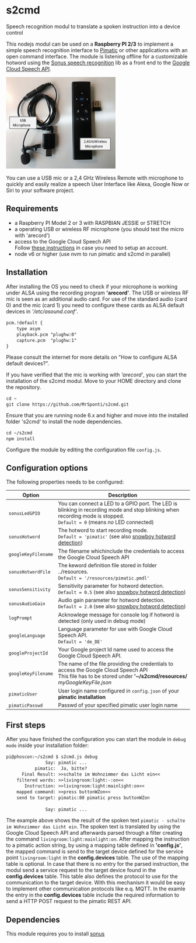 # s2cmd
Speech recognition modul to translate a spoken instruction into a device control

This nodejs modul can be used on a **Raspberry PI 2/3**  to implement a simple speech recognition interface to [Pimatic](https://pimatic.org) or other applications with an open command interface. The module is listening offline for a customizable hotword using the [Sonus speech recognition](https://github.com/evancohen/sonus) lib as a front end to the [Google Cloud Speech API](https://cloud.google.com/speech-to-text).

<img src="https://github.com/MrSponti/s2cmd/blob/master/Microphone.png" width="300" height="250">

You can use a USB mic or a 2,4 GHz Wireless Remote with microphone to quickly and easily realize a speech User Interface like Alexa, Google Now or Siri to your software project.

## Requirements
- a Raspberry PI Model 2 or 3 with RASPBIAN JESSIE or STRETCH
- a operating USB or wireless RF microphone (you should test the micro with 'arecord')
- access to the Google Cloud Speech API<br>   Follow [these instructions](https://cloud.google.com/speech/docs/getting-started) in case you need to setup an account.
- node v6 or higher  (use nvm to run pimatic and s2cmd in parallel)

## Installation
After installing the OS you need to check if your microphone is working under ALSA using the recording program **'arecord'**. The USB or wireless RF mic is seen as an additional audio card. For use of the standard audio (card 0) and the mic (card 1) you need to configure these cards as ALSA default devices in *'/etc/asound.conf'*. 

```
pcm.!default {
    type asym
    playback.pcm "plughw:0"
    capture.pcm  "plughw:1"
}
```
Please consult the internet for more details on "How to configure ALSA default devices?".

If you have verified that the mic is working with *'arecord'*, you can start the installation of the s2cmd modul. Move to your HOME directory and clone the repository.
```
cd ~
git clone https://github.com/MrSponti/s2cmd.git
```

Ensure that you are running node 6.x and higher and move into the installed folder 's2cmd' to install the node dependencies.
```
cd ~/s2cmd
npm install
```

Configure the module by editing the configuration file `config.js`.

## Configuration options

The following properties needs to be configured:

|Option|Description|
|---|---|
|``sonusLedGPIO``|You can connect a LED to a GPIO port. The LED is blinking in recording mode and stop blinking when recording mode is stopped.<br>`Default = 0`  (means *no* LED connected) |
|``sonusHotword``| The hotword to start recording mode.<br>`Default = 'pimatic'` (see also [snowboy hotword detection](https://github.com/Kitt-AI/snowboy))|
|``googleKeyFilename``|The filename whichinclude the credentials to access the Google Cloud Speech API|
|``sonusHotwordFile``|The keword definition file stored in folder ../resources.<br>`Default = '/resources/pimatic.pmdl'`|
|``sonusSensitivity``|Sensitivity parameter for hotword detection.<br>`Default = 0.5`  (see also [snowboy hotword detection](https://github.com/Kitt-AI/snowboy))|
|``sonusAudioGain``|Audio gain parameter for hotword detection.<br>`Default = 2.0`  (see also [snowboy hotword detection](https://github.com/Kitt-AI/snowboy))|
|``logPrompt``|Acknowlege message for console log if hotword is detected (only used in debug mode)|
|``googleLanguage``|Language parameter for use with Google Cloud Speech API.<br>`Default = 'de_DE'`|
|``googleProjectId``| Your Google project Id name used to access the Google Cloud Speech API.|
|``googleKeyFilename``|The name of the file providing the credentials to access the Google Cloud Speech API<br>This file has to be stored under **'~/s2cmd/resources/** *myGoogleKeyFile.json*|
|``pimaticUser``|User login name configured in ``config.json`` of your **pimatic installation**|
|``pimaticPasswd``|Passwd of your specified pimatic user login name|

## First steps
After you have finished the configuration you can start the module in ``debug mode`` inside your installation folder:
```
pi@phoscon:~/s2cmd $ s2cmd.js debug
               Say: pimatic ...
           pimatic:  Ja, bitte?
      Final Result: >>schalte im Wohnzimmer das Licht ein<<
    filtered words: >>livingroom:light:-:on<<
       Instruction: >>livingroom:light:mainlight:on<<
    mapped command: >>press buttonWZon<<
    send to target: pimatic:80 pimatic press buttonWZon
               
               Say: pimatic ...
```
The example above shows the result of the spoken text `pimatic - schalte im Wohnzimmer das Licht ein`. The spoken text is translated by using the Google Cloud Speech API and afterwards parsed through a filter creating the command `livingroom:light:mainlight:on`. After mapping the instruction to a pimatic action string, by using a mapping table defined in **'config.js'**,  the mapped command is send to the target device defined for the service point `livingroom:light` in the **config.devices** table. The use of the mapping table is optional. In case that there is no entry for the parsed instruction, the modul send a service request to the target device found in the **config.devices** table. This table also defines the protocol to use for the communication to the target device. With this mechanism it would be easy to implement other communication protocols like e.q. MQTT. In the examle the entry in the **config.devices** table include the required information to send a HTTP POST request to the pimatic REST API.

## Dependencies

This module requires you to install
 [sonus](https://github.com/evancohen/sonus) 

